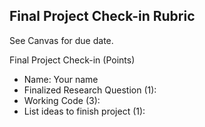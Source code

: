 Final Project Check-in Rubric
------

See Canvas for due date.

Final Project Check-in  (Points)

- Name: Your name    
- Finalized Research Question (1): 
- Working Code (3):
- List ideas to finish project (1):